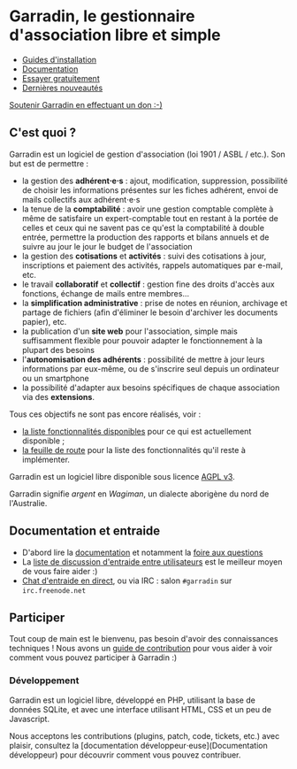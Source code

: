 # Garradin, le gestionnaire d'association libre et simple

<nav id="gnav">

* [Guides d'installation](Installation)
* [Documentation](Documentation)
* <a href="https://garradin.eu/" target="_blank">Essayer gratuitement</a>
* [Dernières nouveautés](Changelog)

<ul id="download">
</ul>

</nav>

<p id="give"><a href="http://kd2.org/asso/soutien/" target="_blank">Soutenir Garradin en effectuant un don :-)</a></p>


<script type="text/javascript">
document.head.innerHTML += `<style type="text/css">
#give {
	text-align: center;
	padding: 1em;
}

#give a {
	display: inline-block;
	padding: .5em;
	padding-left: 70px;
	border-radius: .5em;
	font-size: 1.5em;
	background: #ffc url("https://kd2.org/asso/soutien/coins.png") no-repeat .5em .5em;
	border: 2px solid #990;
}

#gnav ul {
	display: flex;
	padding: 0;
	margin: 1em;
	margin-bottom: 1em;
	font-size: 1.2em;
	list-style: none;
	justify-content: center;
	align-items: center;
}

#gnav li {
	margin: 0;
	padding: 0;
	font-size: 1.2em;
	margin: .5em;
	text-align: center;
}

#gnav li a {
	height: 100%;
	padding: .5rem;
	background: #ddf;
	color: black;
	display: flex;
	align-items: center;
	justify-content: center;
	border-radius: .5em;
	border: 2px solid #99f;
	text-decoration: none;
}

#gnav li strong, #gnav li em {
	height: 100%;
	padding: .5rem;
	display: block;
}

#gnav li a:hover {
	text-decoration: underline;
	opacity: 0.7;
}

#download li {
	font-size: 1em;
}

#download li a {
	border-color: #060;
	background: #dfd;
}
`;

function isNewerVersion (oldVer, newVer) {
	const oldParts = oldVer.split('.')
	const newParts = newVer.split('.')
	for (var i = 0; i < newParts.length; i++) {
		const a = ~~newParts[i] // parse int
		const b = ~~oldParts[i] // parse int
		if (a > b) return true
		if (a < b) return false
	}
	return false
}

fetch('/garradin/juvlist').then((r) => {
	r.json().then((list) => {
		let last;
		let selected;

		list.forEach((file) => {
			var v = file.name.match(/^garradin-(.*)\.tar\.bz2/);

			if (!v) {
				return;
			}

			if (!last || isNewerVersion(last, v[1])) {
				last = v[1];
				selected = file;
			}
		});

		let days = ((+new Date)/1000 - selected.mtime) / 3600 / 24;

		if (days < 31) {
			time = Math.ceil(days) + ' jours';
		}
		else if (days >= 31) {
			time = Math.round(days / 30.5) + ' mois';
		}

		document.querySelector('#download').innerHTML += `<li><strong>Dernière version : ${last}</strong></li>
			<li><em>il y a ${time}</em></li>
			<li><a href="/garradin/wiki/?name=Changelog">Nouveautés</a></li>
			<li><a href="/garradin/uv/${selected.name}">Télécharger</a></li>`;
	});
});
</script>

## C'est quoi ?

Garradin est un logiciel de gestion d'association (loi 1901 / ASBL / etc.). Son but est de permettre :

*  la gestion des __adhérent⋅e⋅s__ : ajout, modification, suppression, possibilité de choisir les informations présentes sur les fiches adhérent, envoi de mails collectifs aux adhérent⋅e⋅s
*  la tenue de la __comptabilité__ : avoir une gestion comptable complète à même de satisfaire un expert-comptable tout en restant à la portée de celles et ceux qui ne savent pas ce qu'est la comptabilité à double entrée, permettre la production des rapports et bilans annuels et de suivre au jour le jour le budget de l'association
*  la gestion des __cotisations__ et __activités__ : suivi des cotisations à jour, inscriptions et paiement des activités, rappels automatiques par e-mail, etc.
*  le travail __collaboratif__ et __collectif__ : gestion fine des droits d'accès aux fonctions, échange de mails entre membres…
*  la __simplification administrative__ : prise de notes en réunion, archivage et partage de fichiers (afin d'éliminer le besoin d'archiver les documents papier), etc.
*  la publication d'un __site web__ pour l'association, simple mais suffisamment flexible pour pouvoir adapter le fonctionnement à la plupart des besoins
*  l'__autonomisation des adhérents__ : possibilité de mettre à jour leurs informations par eux-même, ou de s'inscrire seul depuis un ordinateur ou un smartphone
*  la possibilité d'adapter aux besoins spécifiques de chaque association via des __extensions__.

Tous ces objectifs ne sont pas encore réalisés, voir :

* [la liste fonctionnalités disponibles](Fonctionnalités) pour ce qui est actuellement disponible ;
* [la feuille de route](Roadmap) pour la liste des fonctionnalités qu'il reste à implémenter.

Garradin est un logiciel libre disponible sous licence [AGPL v3](https://www.gnu.org/licenses/why-affero-gpl.fr.html).

Garradin signifie *argent* en *Wagiman*, un dialecte aborigène du nord de l'Australie.

## Documentation et entraide

*  D'abord lire la [documentation](?name=Documentation) et notamment la [foire aux questions](FAQ)
*  La [liste de discussion d'entraide entre utilisateurs](https://admin.kd2.org/lists/aide@garradin.eu) est le meilleur moyen de vous faire aider :)
*  [Chat d'entraide en direct](https://kiwiirc.com/nextclient/#irc://irc.freenode.net/#garradin?nick=garradin%7C?), ou via IRC : salon `#garradin` sur `irc.freenode.net`

## Participer

Tout coup de main est le bienvenu, pas besoin d'avoir des connaissances techniques ! Nous avons un [guide de contribution](Contribuer) pour vous aider à voir comment vous pouvez participer à Garradin :)

### Développement

Garradin est un logiciel libre, développé en PHP, utilisant la base de données SQLite, et avec une interface utilisant HTML, CSS et un peu de Javascript.

Nous acceptons les contributions (plugins, patch, code, tickets, etc.) avec plaisir, consultez la [documentation développeur⋅euse](Documentation développeur) pour découvrir comment vous pouvez contribuer.
